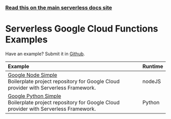 <!--
title: Serverless - Google Cloud Functions - Examples
menuText: Examples
layout: Doc
-->

<!-- DOCS-SITE-LINK:START automatically generated  -->
### [Read this on the main serverless docs site](https://www.serverless.com/framework/docs/providers/google/examples/)
<!-- DOCS-SITE-LINK:END -->

# Serverless Google Cloud Functions Examples

Have an example? Submit it in [Github](https://github.com/serverless/examples).

| Example | Runtime  |
|:--------------------------- |:-----|
| [Google Node Simple](https://serverless.com/examples/google-node-simple-http-endpoint/) <br/> Boilerplate project repository for Google Cloud provider with Serverless Framework. | nodeJS |
| [Google Python Simple](https://serverless.com/examples/google-python-simple-http-endpoint/) <br/> Boilerplate project repository for Google Cloud provider with Serverless Framework. | Python |
